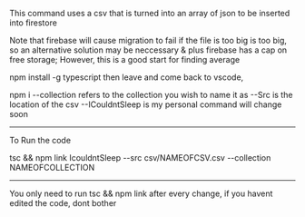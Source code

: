 This command uses a csv that is turned into an array of json to be inserted into firestore 

Note that firebase will cause migration to fail if the file is too big is too big, so an alternative solution may be neccessary & plus firebase has a cap on free storage; However, this is a good start for finding average

npm install -g typescript
then leave and come back to vscode,

npm i
--collection refers to the collection you wish to name it as
--Src is the location of the csv
--ICouldntSleep is my personal command will change soon


-----
To Run the code 

tsc  && npm link
IcouldntSleep --src csv/NAMEOFCSV.csv --collection NAMEOFCOLLECTION



-----
You only need to run tsc && npm link after every change, if you havent edited the code, dont bother